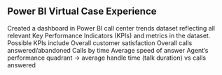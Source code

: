 ## Power BI Virtual Case Experience
Created a dashboard in Power BI call center trends dataset reflecting  all relevant Key Performance Indicators (KPIs) and metrics in the dataset.
Possible KPIs include
Overall customer satisfaction
Overall calls answered/abandoned
Calls by time
Average speed of answer
Agent’s performance quadrant -> average handle time (talk duration) vs calls answered
